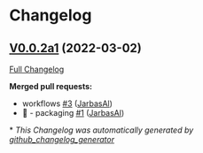 # Changelog

## [V0.0.2a1](https://github.com/OpenVoiceOS/ovos-skill-personal/tree/V0.0.2a1) (2022-03-02)

[Full Changelog](https://github.com/OpenVoiceOS/ovos-skill-personal/compare/5c02b2a7cf7f5950a0e252e194c40e37012ce264...V0.0.2a1)

**Merged pull requests:**

- workflows [\#3](https://github.com/OpenVoiceOS/ovos-skill-personal/pull/3) ([JarbasAl](https://github.com/JarbasAl))
- :tada: - packaging [\#1](https://github.com/OpenVoiceOS/ovos-skill-personal/pull/1) ([JarbasAl](https://github.com/JarbasAl))



\* *This Changelog was automatically generated by [github_changelog_generator](https://github.com/github-changelog-generator/github-changelog-generator)*
